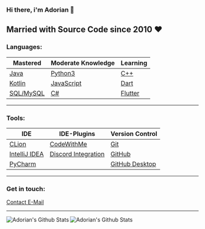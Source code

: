 <!--
**mrmotionless/mrmotionless** is a ✨ _special_ ✨ repository because its `README.md` (this file) appears on your GitHub profile.
-->
### Hi there, i'm Adorian 👋
Married with Source Code since 2010 :heart:
---
### Languages:

|                 Mastered                 |                Moderate Knowledge               |                Learning                |
|------------------------------------------|-------------------------------------------------|----------------------------------------|
| [Java](https://docs.oracle.com/en/java/) | [Python3](https://docs.python.org/3/)           | [C++](https://docs.microsoft.com/cpp/) |
| [Kotlin](https://kotlinlang.org/)        | [JavaScript](https://devdocs.io/javascript/)    | [Dart](https://dart.dev/)              |
| [SQL/MySQL](https://dev.mysql.com/doc/)  | [C#](https://docs.microsoft.com/dotnet/csharp/) | [Flutter](https://flutter.dev/)        |
---
### Tools:
|  IDE  |  IDE-Plugins  |  Version Control  |
|--------------------------------------------------|---------------------------------------------------------------------------------------|-----------------------------|
| [CLion](https://www.jetbrains.com/clion/)        | [CodeWithMe](https://www.jetbrains.com/code-with-me)                                  | [Git](https://git-scm.com/) |
| [IntelliJ IDEA](https://www.jetbrains.com/idea/) | [Discord Integration](https://plugins.jetbrains.com/plugin/10233-discord-integration) | [GitHub](https://github.com/) |
| [PyCharm](https://www.jetbrains.com/pycharm/)    |                                                                                       |[GitHub Desktop](https://desktop.github.com/) |
---
### Get in touch:
<a href=mailto://contact@adorian.de/>Contact E-Mail</a>

---
<img align="left" alt="Adorian's Github Stats" src="https://github-readme-stats.vercel.app/api?username=mew-adorian&show_icons=true&hide_border=true&theme=radical" />
<img align="left" alt="Adorian's Github Stats" src="https://github-readme-stats.vercel.app/api/top-langs/?username=mew-adorian&show_icons=true&hide_border=true&theme=radical" />
